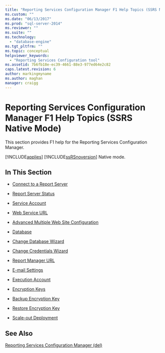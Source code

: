 ```yaml
---
title: "Reporting Services Configuration Manager F1 Help Topics (SSRS Native Mode) | Microsoft Docs"
ms.custom: ""
ms.date: "06/13/2017"
ms.prod: "sql-server-2014"
ms.reviewer: ""
ms.suite: ""
ms.technology: 
  - "database-engine"
ms.tgt_pltfrm: ""
ms.topic: conceptual
helpviewer_keywords: 
  - "Reporting Services Configuration tool"
ms.assetid: 7b6fb18e-ec39-4661-88e3-977ed64e2c82
caps.latest.revision: 6
author: markingmyname
ms.author: maghan
manager: craigg
---
```

# Reporting Services Configuration Manager F1 Help Topics (SSRS Native Mode)
  This section provides F1 help for the Reporting Services Configuration Manager.  
  
 [!INCLUDE[applies](../../includes/applies-md.md)] [!INCLUDE[ssRSnoversion](../../includes/ssrsnoversion-md.md)] Native mode.  
  
## In This Section  
  
-   [Connect to a Report Server](../../../2014/sql-server/install/connect-to-a-native-mode-report-server.md)  
  
-   [Report Server Status](../../../2014/sql-server/install/report-server-status-ssrs-native-mode.md)  
  
-   [Service Account](../../../2014/sql-server/install/service-account-ssrs-native-mode.md)  
  
-   [Web Service URL](../../../2014/sql-server/install/web-service-url-ssrs-native-mode.md)  
  
-   [Advanced Multiple Web Site Configuration](../../../2014/sql-server/install/advanced-multiple-web-site-configuration-ssrs-native-mode.md)  
  
-   [Database](../../../2014/sql-server/install/database-ssrs-native-mode.md)  
  
-   [Change Database Wizard](../../../2014/sql-server/install/change-database-wizard-ssrs-native-mode.md)  
  
-   [Change Credentials Wizard](../../../2014/sql-server/install/change-credentials-wizard-ssrs-native-mode.md)  
  
-   [Report Manager URL](../../../2014/sql-server/install/report-manager-url-ssrs-native-mode.md)  
  
-   [E-mail Settings](../../reporting-services/install-windows/e-mail-settings-reporting-services-native-mode-configuration-manager.md)  
  
-   [Execution Account](../../../2014/sql-server/install/execution-account-ssrs-native-mode.md)  
  
-   [Encryption Keys](../../../2014/sql-server/install/encryption-keys-ssrs-native-mode.md)  
  
-   [Backup Encryption Key](../../../2014/sql-server/install/backup-encryption-key-ssrs-native-mode.md)  
  
-   [Restore Encryption Key](../../../2014/sql-server/install/restore-encryption-key-ssrs-native-mode.md)  
  
-   [Scale-out Deployment](../../../2014/sql-server/install/scale-out-deployment-native-mode-report-server.md)  
  
## See Also  
 [Reporting Services Configuration Manager &#40;del&#41;](/sql/2014/sql-server/install/reporting-services-configuration-manager-native-mode)  
  
  
